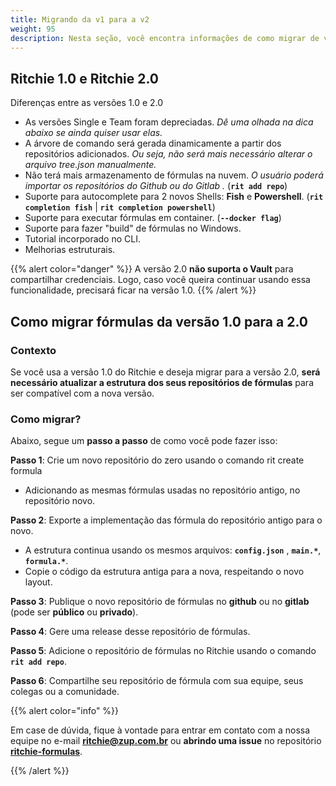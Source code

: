 ```yaml
---
title: Migrando da v1 para a v2
weight: 95
description: Nesta seção, você encontra informações de como migrar de versão no Ritchie. 
---
```


## Ritchie 1.0 e Ritchie 2.0

Diferenças entre as versões 1.0 e 2.0

* As versões Single e Team foram depreciadas. _Dê uma olhada na dica abaixo se ainda quiser usar elas._
* A árvore de comando será gerada dinamicamente a partir dos repositórios adicionados. _Ou seja, não será mais necessário alterar o arquivo tree.json manualmente._
* Não terá mais armazenamento de fórmulas na nuvem. _O usuário poderá importar os repositórios do Github ou do Gitlab ._ (**`rit add repo`**) 
* Suporte para autocomplete para 2 novos Shells: **Fish** e **Powershell**. (**`rit completion fish`** | **`rit completion powershell`**)
* Suporte para executar fórmulas em container. (**`--docker flag`**)
* Suporte para fazer "build" de fórmulas no Windows.
* Tutorial incorporado no CLI.
* Melhorias estruturais.

{{% alert color="danger" %}}
A versão 2.0 **não suporta o Vault** para compartilhar credenciais. Logo, caso você queira continuar usando essa funcionalidade, precisará ficar na versão 1.0.
{{% /alert %}}

## Como migrar fórmulas da versão 1.0 para a 2.0

### **Contexto**

Se você usa a versão 1.0 do Ritchie e deseja migrar para a versão 2.0, **será necessário atualizar a estrutura dos seus repositórios de fórmulas** para ser compatível com a nova versão.

### Como migrar?

Abaixo, segue um **passo a passo** de como você pode fazer isso:

**Passo 1**: Crie um novo repositório do zero usando o comando rit create formula

* Adicionando as mesmas fórmulas usadas no repositório antigo, no repositório novo.

**Passo 2**: Exporte a implementação das fórmula do repositório antigo para o novo.

* A estrutura continua usando os mesmos arquivos: **`config.json`** , **`main.*`**, **`formula.*`**.
* Copie o código da estrutura antiga para a nova, respeitando o novo layout.

**Passo 3**: Publique o novo repositório de fórmulas no **github** ou no **gitlab** (pode ser **público** ou **privado**).

**Passo 4**: Gere uma release desse repositório de fórmulas.

**Passo 5**: Adicione o repositório de fórmulas no Ritchie usando o comando **`rit add repo`**.

**Passo 6**: Compartilhe seu repositório de fórmula com sua equipe, seus colegas ou a comunidade.

{{% alert color="info" %}}

Em case de dúvida, fique à vontade para entrar em contato com a nossa equipe no e-mail **ritchie@zup.com.br** ou **abrindo uma issue** no repositório [**ritchie-formulas**](https://github.com/ZupIT/ritchie-formulas).

{{% /alert %}}
